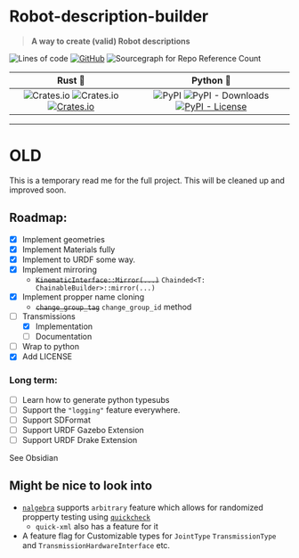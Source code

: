# Robot-description-builder
> **A way to create (valid) Robot descriptions**

![Lines of code](https://img.shields.io/tokei/lines/github/SuperJappie08/robot-description-builder)
[![GitHub](https://img.shields.io/github/license/SuperJappie08/robot-description-builder)](LICENSE)
![Sourcegraph for Repo Reference Count](https://img.shields.io/sourcegraph/rrc/github.com/SuperJappie08/robot-description-builder)

<!-- TODO: ADD DOC LINKS -->
| Rust 🦀 | Python 🐍 |
|:-------:|:----------:|
| ![Crates.io](https://img.shields.io/crates/v/robot-description-builder) ![Crates.io](https://img.shields.io/crates/dr/robot-description-builder) [![Crates.io](https://img.shields.io/crates/l/robot-description-builder)](robot-description-builder/LICENSE) | ![PyPI](https://img.shields.io/pypi/v/robot-description-builder) ![PyPI - Downloads](https://img.shields.io/pypi/dm/robot-description-builder)[![PyPI - License](https://img.shields.io/pypi/l/robot-description-builder)](robot-description-builder-py/LICENSE)|



---
# OLD
This is a temporary read me for the full project.
This will be cleaned up and improved soon.


## Roadmap:
- [x] Implement geometries
- [x] Implement Materials fully
- [x] Implement to URDF some way.
- [x] Implement mirroring
  - ~~`KinematicInterface::Mirror(...)`~~ ```Chainded<T: ChainableBuilder>::mirror(...)``` 
- [x] Implement propper name cloning
  - ~~`change_group_tag`~~ `change_group_id` method
- [ ] Transmissions
  - [x] Implementation
  - [ ] Documentation
- [ ] Wrap to python
- [x] Add LICENSE

### Long term:
- [ ] Learn how to generate python typesubs
- [ ] Support the `"logging"` feature everywhere.
- [ ] Support SDFormat
- [ ] Support URDF Gazebo Extension
- [ ] Support URDF Drake Extension

See Obsidian

## Might be nice to look into
 - [`nalgebra`](https://nalgebra.org/docs/user_guide/getting_started#usage-and-cargo-features) supports `arbitrary` feature which allows for randomized propperty testing using [`quickcheck`](https://crates.io/crates/quickcheck)
   - `quick-xml` also has a feature for it
 - A feature flag for Customizable types for `JointType` `TransmissionType` and `TransmissionHardwareInterface` etc.
